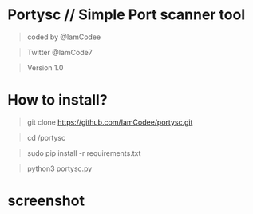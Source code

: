 # Portysc // Simple Port scanner tool
> coded by @IamCodee

> Twitter @IamCode7

> Version 1.0


# How to install?


> git clone https://github.com/IamCodee/portysc.git

> cd /portysc

> sudo pip install -r requirements.txt

> python3 portysc.py

# screenshot





